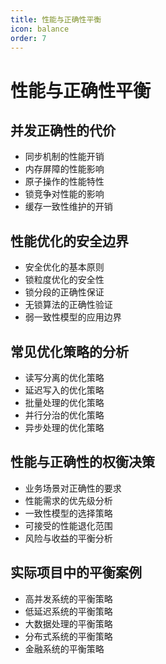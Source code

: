 ```yaml
---
title: 性能与正确性平衡
icon: balance
order: 7
---
```


# 性能与正确性平衡

## 并发正确性的代价

- 同步机制的性能开销
- 内存屏障的性能影响
- 原子操作的性能特性
- 锁竞争对性能的影响
- 缓存一致性维护的开销

## 性能优化的安全边界

- 安全优化的基本原则
- 锁粒度优化的安全性
- 锁分段的正确性保证
- 无锁算法的正确性验证
- 弱一致性模型的应用边界

## 常见优化策略的分析

- 读写分离的优化策略
- 延迟写入的优化策略
- 批量处理的优化策略
- 并行分治的优化策略
- 异步处理的优化策略

## 性能与正确性的权衡决策

- 业务场景对正确性的要求
- 性能需求的优先级分析
- 一致性模型的选择策略
- 可接受的性能退化范围
- 风险与收益的平衡分析

## 实际项目中的平衡案例

- 高并发系统的平衡策略
- 低延迟系统的平衡策略
- 大数据处理的平衡策略
- 分布式系统的平衡策略
- 金融系统的平衡策略

